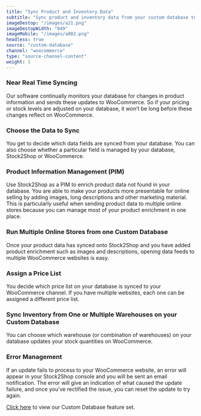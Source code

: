 ```yaml
---
title: "Sync Product and Inventory Data"
subtitle: "Sync product and inventory data from your custom database to WooCommerce."
imageDestop: "/images/a21.png"
imageDestopWidth: "849"
imageMobile: "/images/a002.png"
headless: true
source: "custom-database"
channel: "woocommerce"
type: "source-channel-content"
weight: 1
---
```


### Near Real Time Syncing
Our software continually monitors your database for changes in product information and sends these updates to WooCommerce. So if your pricing or stock levels are adjusted on your database, it won’t be long before these changes reflect on WooCommerce.

### Choose the Data to Sync
You get to decide which data fields are synced from your database. You can also choose whether a particular field is managed by your database, Stock2Shop or WooCommerce.

### Product Information Management (PIM)
Use Stock2Shop as a PIM to enrich product data not found in your database. You are able to make your products more presentable for online selling by adding images, long descriptions and other marketing material. This is particularly useful when sending product data to multiple online stores because you can manage most of your product enrichment in one place.

### Run Multiple Online Stores from one Custom Database
Once your product data has synced onto Stock2Shop and you have added product enrichment such as images and descriptions, opening data feeds to multiple WooCommerce websites is easy.

### Assign a Price List
You decide which price list on your database is synced to your WooCommerce channel. If you have multiple websites, each one can be assigned a different price list.

### Sync Inventory from One or Multiple Warehouses on your Custom Database
You can choose which warehouse (or combination of warehouses) on your database updates your stock quantities on WooCommerce.

### Error Management
If an update fails to process to your WooCommerce website, an error will appear in your Stock2Shop console and you will be sent an email notification. The error will give an indication of what caused the update failure, and once you’ve rectified the issue, you can reset the update to try again.

[Click here](/help/features/custom-database/ "Custom Database Features") to view our Custom Database feature set.